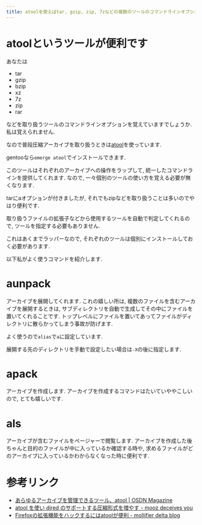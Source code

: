 ```yaml
---
title: atoolを使えばtar, gzip, zip, 7zなどの複数のツールのコマンドラインオプションを覚える必要が無くなります
---
```


# atoolというツールが便利です

あなたは

* tar
* gzip
* bzip
* xz
* 7z
* zip
* rar

などを取り扱うツールのコマンドラインオプションを覚えていますでしょうか.
私は覚えられません.

なので普段圧縮アーカイブを取り扱うときは[atool](http://www.nongnu.org/atool/)を使っています.

gentooなら`emerge atool`でインストールできます.

このツールはそれぞれのアーカイブへの操作をラップして,
統一したコマンドラインを提供してくれます.
なので,
一々個別のツールの使い方を覚える必要が無くなります.

tarにaオプションが付きましたが,
それでもzipなどを取り扱うことは多いのでやはり便利です.

取り扱うファイルの拡張子などから使用するツールを自動で判定してくれるので,
ツールを指定する必要もありません.

これはあくまでラッパーなので,
それぞれのツールは個別にインストールしておく必要があります.

以下私がよく使うコマンドを紹介します.

# aunpack

アーカイブを展開してくれます.
これの嬉しい所は,
複数のファイルを含むアーカイブを展開するときは,
サブディレクトリを自動で生成してその中にファイルを置いてくれることです.
トップレベルにファイルを置いてあってファイルがディレクトリに散らかってしまう事故が防げます.

よく使うので`alias`で`a`に設定しています.

展開する先のディレクトリを手動で設定したい場合は`-X`の後に指定します.

# apack

アーカイブを作成します.
アーカイブを作成するコマンドはたいていややこしいので,
とても嬉しいです.

# als

アーカイブが含むファイルをページャーで閲覧します.
アーカイブを作成した後ちゃんと目的のファイルが中に入っているか確認する時や,
求めるファイルがどのアーカイブに入っているかわからなくなった時に便利です.

# 参考リンク

* [あらゆるアーカイブを管理できるツール、atool | OSDN Magazine](https://mag.osdn.jp/08/02/13/012230)
* [atool を使い dired のサポートする圧縮形式を増やす - mooz deceives you](http://d.hatena.ne.jp/mooz/20110911/p1)
* [Firefoxの拡張機能をハックするにはatoolが便利 - mollifier delta blog](http://mollifier.hatenablog.com/entry/20090623/p1)
